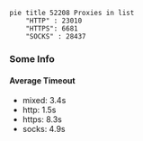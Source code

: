
```mermaid
pie title 52208 Proxies in list
    "HTTP" : 23010
    "HTTPS": 6681
    "SOCKS" : 28437
```

### Some Info
#### Average Timeout

- mixed: 3.4s
- http: 1.5s
- https: 8.3s
- socks: 4.9s